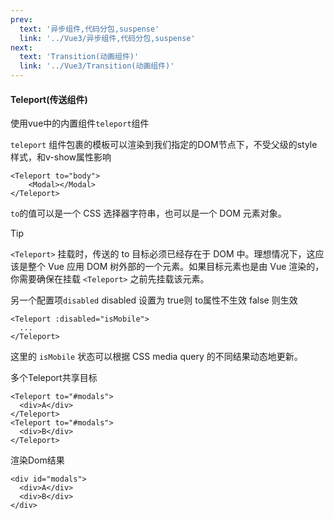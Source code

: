 ```yaml
---
prev:
  text: '异步组件,代码分包,suspense'
  link: '../Vue3/异步组件,代码分包,suspense'
next:
  text: 'Transition(动画组件)'
  link: '../Vue3/Transition(动画组件)'
---
```

#### Teleport(传送组件)

使用vue中的内置组件`teleport`组件

`teleport` 组件包裹的模板可以渲染到我们指定的DOM节点下，不受父级的style样式，和v-show属性影响

```vue
<Teleport to="body">
    <Modal></Modal>
</Teleport>
```

`to`的值可以是一个 CSS 选择器字符串，也可以是一个 DOM 元素对象。

> [!TIP]
>
> `<Teleport>` 挂载时，传送的 to 目标必须已经存在于 DOM 中。理想情况下，这应该是整个 Vue 应用 DOM 树外部的一个元素。如果目标元素也是由 Vue 渲染的，你需要确保在挂载 `<Teleport>` 之前先挂载该元素。

另一个配置项`disabled` disabled 设置为 true则 to属性不生效 false 则生效

```vue
<Teleport :disabled="isMobile">
  ...
</Teleport>
```

这里的 `isMobile` 状态可以根据 CSS media query 的不同结果动态地更新。

多个Teleport共享目标

```vue
<Teleport to="#modals">
  <div>A</div>
</Teleport>
<Teleport to="#modals">
  <div>B</div>
</Teleport>
```

渲染Dom结果

```vue
<div id="modals">
  <div>A</div>
  <div>B</div>
</div>
```

